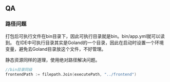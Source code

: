 
## QA

### 路径问题

打包后可执行文件在bin目录下，因此可执行目录就是bin。bin/app.yml就可以读到。
在IDE中可执行目录其实是Goland的一个目录，因此在启动时设置一个环境变量，避免去Goland目录放这个文件，不好管理。

静态资源同样的道理，使用绝对路径解决问题。

```go
//bin目录同级
frontendPath := filepath.Join(executePath, "../frontend")
```

